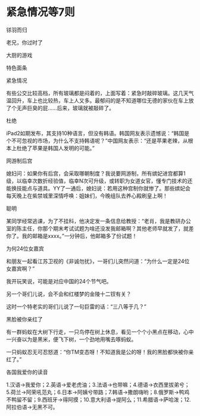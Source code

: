 # 紧急情况等7则

铩羽而归 

老兄，你过时了 

大厨的游戏 

特色面条 

紧急情况 

有些公交比较高档，所有玻璃都是闷着的，上面写着：紧急时敲碎玻璃。这几天气温回升，车上也比较热，车上人又多。最郁闷的是不知道哪位无德的家伙在车上放了个无声巨臭的屁……后来，玻璃就被敲碎了。 

杜绝 

iPad2如期发布，其支持10种语言，但没有韩语。韩国网友表示遗憾说：“韩国是个不可忽视的市场，为什么不支持韩语呢？”中国网友表示：“还是苹果老辣，从根本上杜绝了苹果是韩国人发明的可能。” 

网游制后宫 

媳妇问：如果你有后宫，会采取哪朝制度？我说要网游制，所有嫔妃进宫都算1级，以临幸次数折经验值，临幸N次可升级，或转职为女道女官，懂专门技术的还能换技能点与道具。YY了一通后，媳妇说：若用这种宫制你就惨了。那些嫔妃会每天晚上在紫禁城里深情呼唤：姐妹们，今晚组队去养心殿刷皇上啊！ 

聪明 

某同学经常逃课，为了不挂科，他决定发一条信息给教授：“老肖，我是教研办公室的陈主任，你那个期末考试试题为啥还没发我邮箱啊？其他老师早就发了，就差你了。我的邮箱是xxxx。”一分钟后，他邮箱多了份试题！ 

为何24位女嘉宾 

和朋友一起看江苏卫视的《非诚勿扰》，一哥们儿突然问道：“为什么一定是24位女嘉宾啊？” 

我开玩笑说，可能是对应中国的24个节气吧。 

另一个哥们儿说，会不会和红楼梦的金陵十二钗有关？ 

这时一个特老实的哥们儿说了一句巨雷的话：“三八等于几？” 

黑脸被你亲红了 

有一群蚂蚁在大树下行走，一只鸟停在树上休息，看见一个个小黑点在移动，心中一兴奋以为是黑米，便飞下树，一个劲地用嘴去啄蚂蚁。 

一只蚂蚁忍无可忍怒道：“你TM变态呀！不知道我是公的呀！我的黑脸都快被你亲红了。” 

各国我爱你的读音 

1.汉语→我爱你；2.英语→爱老虎油；3.法语→也带嘛；4.德语→衣西里拔弟兮；5.荷兰→阿荣吼范丸；6.日本→阿姨兮带路；7.韩语→撒朗嗨哟；8.俄罗斯→鸭鸡不鸭留不留；9.西班牙→得阿摸；10.意大利语→提阿么；11.希腊语→萨哈泼；12.阿拉伯语→无黑不可。